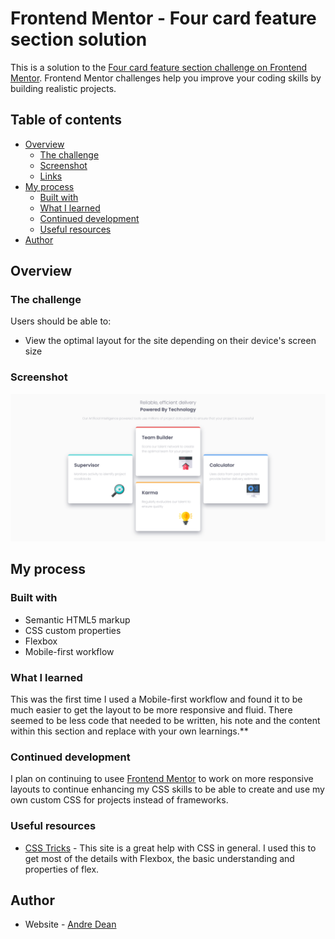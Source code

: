 # Frontend Mentor - Four card feature section solution

This is a solution to the [Four card feature section challenge on Frontend Mentor](https://www.frontendmentor.io/challenges/four-card-feature-section-weK1eFYK). Frontend Mentor challenges help you improve your coding skills by building realistic projects. 

## Table of contents

- [Overview](#overview)
  - [The challenge](#the-challenge)
  - [Screenshot](#screenshot)
  - [Links](#links)
- [My process](#my-process)
  - [Built with](#built-with)
  - [What I learned](#what-i-learned)
  - [Continued development](#continued-development)
  - [Useful resources](#useful-resources)
- [Author](#author)


## Overview

### The challenge

Users should be able to:

- View the optimal layout for the site depending on their device's screen size

### Screenshot

![Four Cards](./images/four-cards.png)

## My process

### Built with

- Semantic HTML5 markup
- CSS custom properties
- Flexbox
- Mobile-first workflow

### What I learned

This was the first time I used a Mobile-first workflow and found it to be much easier to get the layout to be more responsive and fluid. There seemed to be less code that needed to be written, 
his note and the content within this section and replace with your own learnings.**

### Continued development

I plan on continuing to usee [Frontend Mentor](https://frontendmentor.io) to work on more responsive layouts to continue enhancing my CSS skills to be able to create and use my own custom CSS for projects instead of frameworks.

### Useful resources

- [CSS Tricks](https://css-tricks.com/snippets/css/a-guide-to-flexbox/) - This site is a great help with CSS in general. I used this to get most of the details with Flexbox, the basic understanding and properties of flex.

## Author

- Website - [Andre Dean](https:/andre-dean.now.sh)
